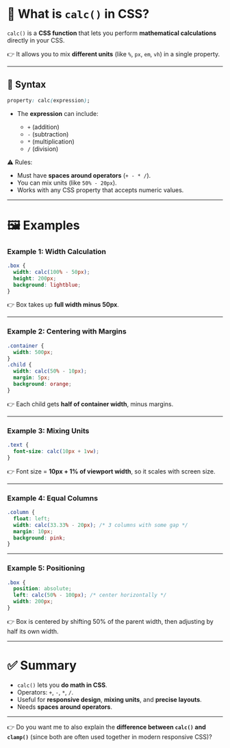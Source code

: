 
# 🎯 What is `calc()` in CSS?

`calc()` is a **CSS function** that lets you perform **mathematical calculations** directly in your CSS.

👉 It allows you to mix **different units** (like `%`, `px`, `em`, `vh`) in a single property.

---

## 🔹 Syntax

```css
property: calc(expression);
```

* The **expression** can include:

  * `+` (addition)
  * `-` (subtraction)
  * `*` (multiplication)
  * `/` (division)

⚠️ Rules:

* Must have **spaces around operators** (`+ - * /`).
* You can mix units (like `50% - 20px`).
* Works with any CSS property that accepts numeric values.

---

# 🖼 Examples

### Example 1: Width Calculation

```css
.box {
  width: calc(100% - 50px);
  height: 200px;
  background: lightblue;
}
```

👉 Box takes up **full width minus 50px**.

---

### Example 2: Centering with Margins

```css
.container {
  width: 500px;
}
.child {
  width: calc(50% - 10px);
  margin: 5px;
  background: orange;
}
```

👉 Each child gets **half of container width**, minus margins.

---

### Example 3: Mixing Units

```css
.text {
  font-size: calc(10px + 1vw);
}
```

👉 Font size = **10px + 1% of viewport width**, so it scales with screen size.

---

### Example 4: Equal Columns

```css
.column {
  float: left;
  width: calc(33.33% - 20px); /* 3 columns with some gap */
  margin: 10px;
  background: pink;
}
```

---

### Example 5: Positioning

```css
.box {
  position: absolute;
  left: calc(50% - 100px); /* center horizontally */
  width: 200px;
}
```

👉 Box is centered by shifting 50% of the parent width, then adjusting by half its own width.

---

# ✅ Summary

* `calc()` lets you **do math in CSS**.
* Operators: `+`, `-`, `*`, `/`.
* Useful for **responsive design**, **mixing units**, and **precise layouts**.
* Needs **spaces around operators**.

---

👉 Do you want me to also explain the **difference between `calc()` and `clamp()`** (since both are often used together in modern responsive CSS)?
